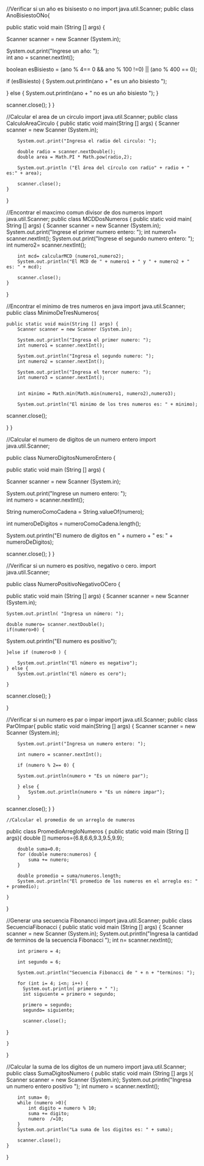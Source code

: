 //Verificar si un año es bisisesto o no
import java.util.Scanner;
public class AnoBisiestoONo{

public static void main (String [] args) {
 
Scanner scanner = new Scanner (System.in);

System.out.print("Ingrese un año: ");  
int ano = scanner.nextInt();  

boolean esBisiesto = (ano % 4== 0 && ano % 100 !=0) || (ano % 400 == 0);
    
if (esBisiesto) {
    System.out.println(ano + "  es un año bisiesto ");

} else {
    System.out.println(ano + "  no es un año bisiesto ");
}


scanner.close();
}
}


//Calcular el area de un circulo
import java.util.Scanner;
public class CalculoAreaCirculo {
    public static void main(String [] args) {
        Scanner scanner = new Scanner (System.in);

        System.out.print("Ingresa el radio del circulo: ");

        double radio = scanner.nextDouble();
        double area = Math.PI * Math.pow(radio,2);

        System.out.println ("El área del círculo con radio" + radio + " es:" + area);

        scanner.close();
    }
}


//Encontrar el maxcimo comun divisor de dos numeros
import java.util.Scanner;
public class MCDDosNumeros {
    public static void main( String [] args) {
        Scanner scanner = new Scanner (System.in);
        System.out.print("Ingrese el primer numero entero: ");
        int numero1= scanner.nextInt();
        System.out.print("Ingrese el segundo numero entero: ");
        int numero2= scanner.nextInt();

        int mcd= calcularMCD (numero1,numero2);
        System.out.println("El MCD de " + numero1 + " y " + numero2 + " es: " + mcd);
      
        scanner.close();
    }
    
}


//Encontrar el minimo de tres numeros en java
import java.util.Scanner;
public class MinimoDeTresNumeros{

    public static void main(String [] args) {
        Scanner scanner = new Scanner (System.in);
     
        System.out.println("Ingresa el primer numero: ");
        int numero1 = scanner.nextInt();

        System.out.println("Ingresa el segundo numero: ");
        int numero2 = scanner.nextInt();

        System.out.println("Ingresa el tercer numero: ");
        int numero3 = scanner.nextInt();


        int minimo = Math.min(Math.min(numero1, numero2),numero3);

        System.out.println("El minimo de los tres numeros es: " + minimo);

scanner.close();

}
}
    

//Calcular el numero de digitos de un numero entero
import java.util.Scanner;

public class NumeroDigitosNumeroEntero {
    
public static void main (String [] args) {

Scanner scanner = new Scanner (System.in);

System.out.print("Ingrese un numero entero: ");  
int numero = scanner.nextInt();

String numeroComoCadena = String.valueOf(numero);

 int numeroDeDigitos = numeroComoCadena.length();

 System.out.println("El numero de digitos en " + numero + " es: " + numeroDeDigitos);

 scanner.close();
}
}

//Verificar si un numero es positivo, negativo o cero.
import java.util.Scanner;

public class NumeroPositivoNegativoOCero {

public static void main (String [] args) {
    Scanner scanner = new Scanner (System.in);

    System.out.println( "Ingresa un número: ");

    double numero= scanner.nextDouble();
    if(numero>0) {
System.out.println("El numero es positivo");

    }else if (numero<0 ) {
        
        System.out.println("El número es negativo");
    } else {
        System.out.println("El número es cero");

    }

scanner.close();
}
    
}


//Verificar si un numero es par o impar
import java.util.Scanner;
public class ParOImpar{
    public static void main(String [] args) {
        Scanner scanner = new Scanner (System.in);

        System.out.print("Ingresa un numero entero: ");

        int numero = scanner.nextInt();

        if (numero % 2== 0) {

        System.out.println(numero + "Es un número par");

        } else {
            System.out.println(numero + "Es un número impar");
        }
scanner.close();
    }
}


    //Calcular el promedio de un arreglo de numeros
public class PromedioArregloNumeros {
    public static void main (String [] args){
        double [] numeros={6.8,6.6,9.3,9.5,9.9};

        double suma=0.0;
        for (double numero:numeros) {
            suma += numero;
        }

        double promedio = suma/numeros.length;
        System.out.println("El promedio de los numeros en el arreglo es: " + promedio);

    }
    
}


//Generar una secuencia Fibonancci
import java.util.Scanner;
public class SecuenciaFibonacci {
    public static void main (String [] args) {
        Scanner scanner = new Scanner (System.in);
        System.out.println("Ingresa la cantidad de terminos de la secuencia Fibonacci ");
        int n= scanner.nextInt();

        int primero = 4;
       
        int segundo = 6;

        System.out.println("Secuencia Fibonacci de " + n + "terminos: ");

        for (int i= 4; i<n; i++) {
          System.out.println( primero + " ");  
          int siguiente = primero + segundo;
 
          primero = segundo;
          segundo= siguiente;

          scanner.close();
       
}

    }
}


//Calcular la suma de los digitos de un numero
import java.util.Scanner;
public class SumaDigitosNumero {
    public static void main (String [] args ){
        Scanner scanner = new Scanner (System.in);
        System.out.println("Ingresa un numero entero positivo ");
        int numero = scanner.nextInt();

        int suma= 0;
        while (numero >0){
            int digito = numero % 10;
            suma += digito;
            numero  /=10;
        }
        System.out.println("La suma de los digitos es: " + suma);

        scanner.close();
    }
}
